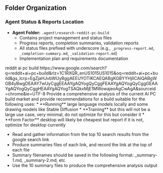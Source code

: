 ## Folder Organization

### Agent Status & Reports Location  
- **Agent Folder:** `.agent\research-reddit-pc-build`
  - Contains project management and status files
  - Progress reports, completion summaries, validation reports
  - All status files prefixed with underscore (e.g., `_progress-report.md`, `_completion-summary.md`, `_validation-report.md`)
  - Implementation plan and requirements documentation

<google-search-query>
reddit ai pc build
</google-search-query>

<google-search-link>
https://www.google.com/search?q=reddit+ai+pc+build&rlz=1C1RXQR_enUS1015US1015&oq=reddit+ai+pc+build&gs_lcrp=EgZjaHJvbWUyBggAEEUYOTIKCAEQABgKGBYYHjIICAIQABgWGB4yBwgDEAAY7wUyCggEEAAYgAQYogQyCggFEAAYgAQYogQyCggGEAAYgAQYogQyCggHEAAYgAQYogTSAQkxMjE1MWowajeoAgCwAgA&sourceid=chrome&ie=UTF-8
</google-search-link>

<goal>
Provide a comprehensive analysis of the current AI PC build market and provide recommendations for a build suitable for the following uses:
* **Running** large language models locally and some drawing models like Stable Diffusion
* **Training** but this will not be a large use case, very minimal, do not optimize for this but consider it
* **Form Factor** desktop will likely be cheapest but report if it is not, optimize for desktop currently
</goal>

* Read and gather information from the top 10 search results from the google search link
* Produce summaries files of each link, and record the link at the top of each file
* Summary filenames should be saved in the following format: _summary-1.md, _summary-2.md, etc
* Use the 10 summary files to produce the comprehensive analysis output